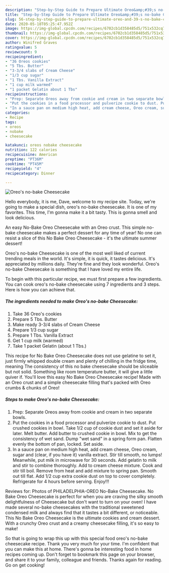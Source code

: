 ```yaml
---
description: "Step-by-Step Guide to Prepare Ultimate Oreo&amp;#39;s no-bake Cheesecake"
title: "Step-by-Step Guide to Prepare Ultimate Oreo&amp;#39;s no-bake Cheesecake"
slug: 56-step-by-step-guide-to-prepare-ultimate-oreo-and-39-s-no-bake-cheesecake
date: 2020-05-18T05:25:47.952Z
image: https://img-global.cpcdn.com/recipes/6702cb1d358485d5/751x532cq70/oreos-no-bake-cheesecake-recipe-main-photo.jpg
thumbnail: https://img-global.cpcdn.com/recipes/6702cb1d358485d5/751x532cq70/oreos-no-bake-cheesecake-recipe-main-photo.jpg
cover: https://img-global.cpcdn.com/recipes/6702cb1d358485d5/751x532cq70/oreos-no-bake-cheesecake-recipe-main-photo.jpg
author: Winifred Graves
ratingvalue: 5
reviewcount: 9
recipeingredient:
- "36 Oreos cookies"
- "5 Tbs. Butter"
- "3-3/4 slabs of Cream Cheese"
- "1/3 cup sugar"
- "1 Tbs. Vanilla Extract"
- "1 cup milk warmed"
- "1 packet Gelatin about 1 Tbs"
recipeinstructions:
- "Prep: Separate Oreos away from cookie and cream in two separate bowls."
- "Put the cookies in a food processor and pulverize cookie to dust. Put crushed cookies in bowl. Take 1/2 cup of cookie dust and set it aside for later. Melt butter. Add butter to crushed cookie in bowl. Mix to get the consistency of wet sand. Dump &#34;wet sand&#34; in a spring form pan. Flatten evenly the bottom of pan, locked. Set aside."
- "In a sauce pan on medium high heat, add cream cheese, Oreo cream, sugar and (clear, if you have it) vanilla extract. Stir till smooth, no lumps! Meanwhile, put milk in microwave for 30 seconds. Add gelatin to milk and stir to combine thoroughly. Add to cream cheese mixture. Cook and stir till boil. Remove from heat and add mixture to spring pan. Smooth out till flat. Add 1/2 cup extra cookie dust on top to cover completely. Refrigerate for 4 hours before serving. Enjoy!!!"
categories:
- Recipe
tags:
- oreos
- nobake
- cheesecake

katakunci: oreos nobake cheesecake 
nutrition: 122 calories
recipecuisine: American
preptime: "PT36M"
cooktime: "PT45M"
recipeyield: "4"
recipecategory: Dinner

---
```



![Oreo&#39;s no-bake Cheesecake](https://img-global.cpcdn.com/recipes/6702cb1d358485d5/751x532cq70/oreos-no-bake-cheesecake-recipe-main-photo.jpg)

Hello everybody, it is me, Dave, welcome to my recipe site. Today, we're going to make a special dish, oreo&#39;s no-bake cheesecake. It is one of my favorites. This time, I'm gonna make it a bit tasty. This is gonna smell and look delicious.

An easy No-Bake Oreo Cheesecake with an Oreo crust. This simple no-bake cheesecake makes a perfect dessert for any time of year! No one can resist a slice of this No Bake Oreo Cheesecake - it&#39;s the ultimate summer dessert!

Oreo&#39;s no-bake Cheesecake is one of the most well liked of current trending meals in the world. It's simple, it is quick, it tastes delicious. It's appreciated by millions daily. They're fine and they look wonderful. Oreo&#39;s no-bake Cheesecake is something that I have loved my entire life.


To begin with this particular recipe, we must first prepare a few ingredients. You can cook oreo&#39;s no-bake cheesecake using 7 ingredients and 3 steps. Here is how you can achieve that.

<!--inarticleads1-->

##### The ingredients needed to make Oreo&#39;s no-bake Cheesecake:

1. Take 36 Oreo&#39;s cookies
1. Prepare 5 Tbs. Butter
1. Make ready 3-3/4 slabs of Cream Cheese
1. Prepare 1/3 cup sugar
1. Prepare 1 Tbs. Vanilla Extract
1. Get 1 cup milk (warmed)
1. Take 1 packet Gelatin (about 1 Tbs.)


This recipe for No Bake Oreo Cheesecake does not use gelatine to set it, just firmly whipped double cream and plenty of chilling in the fridge time, meaning The consistency of this no bake cheesecake should be sliceable but not solid. Something like room temperature butter, it will give a little quiver if. You&#39;ll love this easy No Bake Oreo Cheesecake recipe! Made with an Oreo crust and a simple cheesecake filling that&#39;s packed with Oreo crumbs &amp; chunks of Oreo! 

<!--inarticleads2-->

##### Steps to make Oreo&#39;s no-bake Cheesecake:

1. Prep: Separate Oreos away from cookie and cream in two separate bowls.
1. Put the cookies in a food processor and pulverize cookie to dust. Put crushed cookies in bowl. Take 1/2 cup of cookie dust and set it aside for later. Melt butter. Add butter to crushed cookie in bowl. Mix to get the consistency of wet sand. Dump &#34;wet sand&#34; in a spring form pan. Flatten evenly the bottom of pan, locked. Set aside.
1. In a sauce pan on medium high heat, add cream cheese, Oreo cream, sugar and (clear, if you have it) vanilla extract. Stir till smooth, no lumps! Meanwhile, put milk in microwave for 30 seconds. Add gelatin to milk and stir to combine thoroughly. Add to cream cheese mixture. Cook and stir till boil. Remove from heat and add mixture to spring pan. Smooth out till flat. Add 1/2 cup extra cookie dust on top to cover completely. Refrigerate for 4 hours before serving. Enjoy!!!


Reviews for: Photos of PHILADELPHIA-OREO No-Bake Cheesecake. No Bake Oreo Cheesecake is perfect for when you are craving the silky smooth delightfulness of Cheesecake but don&#39;t want to turn on your oven! I have made several no-bake cheesecakes with the traditional sweetened condensed milk and always find that it tastes a bit different, or noticeable. This No Bake Oreo Cheesecake is the ultimate cookies and cream dessert. With a crunchy Oreo crust and a creamy cheesecake filling, it&#39;s so easy to make! 

So that is going to wrap this up with this special food oreo&#39;s no-bake cheesecake recipe. Thank you very much for your time. I'm confident that you can make this at home. There's gonna be interesting food in home recipes coming up. Don't forget to bookmark this page on your browser, and share it to your family, colleague and friends. Thanks again for reading. Go on get cooking!
